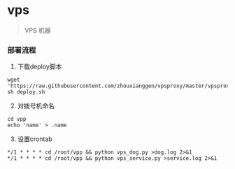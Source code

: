 vps
========
> VPS 机器 

### 部署流程
1. 下载deploy脚本
```
wget 'https://raw.githubusercontent.com/zhouxianggen/vpsproxy/master/vpsproxy/vps/deploy.sh'
sh deploy.sh
```

2. 对拨号机命名
```
cd vpp
echo 'name' > .name
```

3. 设置crontab
```
*/1 * * * * cd /root/vpp && python vps_dog.py >dog.log 2>&1
*/1 * * * * cd /root/vpp && python vps_service.py >service.log 2>&1
```

